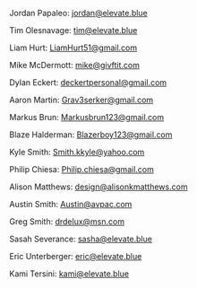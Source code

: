 Jordan Papaleo: jordan@elevate.blue

Tim Olesnavage: tim@elevate.blue

Liam Hurt: LiamHurt51@gmail.com

Mike McDermott: mike@givftit.com

Dylan Eckert: deckertpersonal@gmail.com

Aaron Martin: Grav3serker@gmail.com

Markus Brun: Markusbrun123@gmail.com

Blaze Halderman: Blazerboy123@gmail.com

Kyle Smith: Smith.kkyle@yahoo.com

Philip Chiesa: Philip.chiesa@gmail.com

Alison Matthews: design@alisonkmatthews.com

Austin Smith: Austin@avpac.com

Greg Smith: drdelux@msn.com

Sasah Severance: sasha@elevate.blue

Eric Unterberger: eric@elevate.blue

Kami Tersini: kami@elevate.blue
